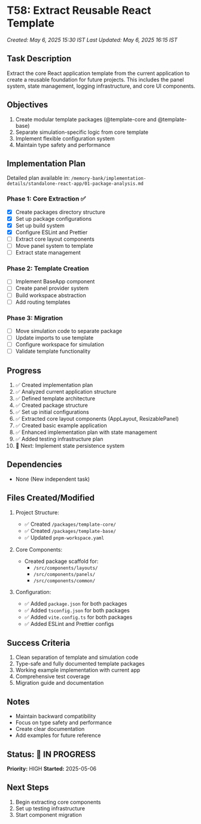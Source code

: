 # T58: Extract Reusable React Template
*Created: May 6, 2025 15:30 IST*
*Last Updated: May 6, 2025 16:15 IST*

## Task Description
Extract the core React application template from the current application to create a reusable foundation for future projects. This includes the panel system, state management, logging infrastructure, and core UI components.

## Objectives
1. Create modular template packages (@template-core and @template-base)
2. Separate simulation-specific logic from core template
3. Implement flexible configuration system
4. Maintain type safety and performance

## Implementation Plan
Detailed plan available in: `/memory-bank/implementation-details/standalone-react-app/01-package-analysis.md`

### Phase 1: Core Extraction ✅
- [x] Create packages directory structure
- [x] Set up package configurations
- [x] Set up build system
- [x] Configure ESLint and Prettier
- [ ] Extract core layout components
- [ ] Move panel system to template
- [ ] Extract state management

### Phase 2: Template Creation
- [ ] Implement BaseApp component
- [ ] Create panel provider system
- [ ] Build workspace abstraction
- [ ] Add routing templates

### Phase 3: Migration
- [ ] Move simulation code to separate package
- [ ] Update imports to use template
- [ ] Configure workspace for simulation
- [ ] Validate template functionality

## Progress
1. ✅ Created implementation plan
2. ✅ Analyzed current application structure
3. ✅ Defined template architecture
4. ✅ Created package structure
5. ✅ Set up initial configurations
6. ✅ Extracted core layout components (AppLayout, ResizablePanel)
7. ✅ Created basic example application
8. ✅ Enhanced implementation plan with state management
9. ✅ Added testing infrastructure plan
10. 🔄 Next: Implement state persistence system

## Dependencies
- None (New independent task)

## Files Created/Modified
1. Project Structure:
   - ✅ Created `/packages/template-core/`
   - ✅ Created `/packages/template-base/`
   - ✅ Updated `pnpm-workspace.yaml`

2. Core Components:
   - Created package scaffold for:
     - `/src/components/layouts/`
     - `/src/components/panels/`
     - `/src/components/common/`

3. Configuration:
   - ✅ Added `package.json` for both packages
   - ✅ Added `tsconfig.json` for both packages
   - ✅ Added `vite.config.ts` for both packages
   - ✅ Added ESLint and Prettier configs

## Success Criteria
1. Clean separation of template and simulation code
2. Type-safe and fully documented template packages
3. Working example implementation with current app
4. Comprehensive test coverage
5. Migration guide and documentation

## Notes
- Maintain backward compatibility
- Focus on type safety and performance
- Create clear documentation
- Add examples for future reference

## Status: 🔄 IN PROGRESS
**Priority:** HIGH
**Started:** 2025-05-06

## Next Steps
1. Begin extracting core components
2. Set up testing infrastructure
3. Start component migration